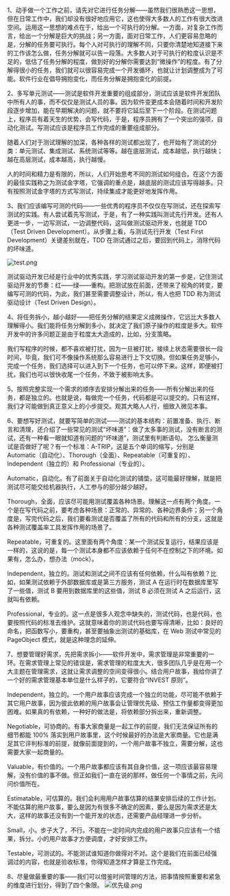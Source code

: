 1、动手做一个工作之前，请先对它进行任务分解——虽然我们很熟悉这一思想，但在日常工作中，我们却没有很好地应用它，这也使得大多数人的工作有很大改进空间。运用这一思想的难点在于，给出一个可执行的分解。一方面，对复杂工作而言，给出一个分解是巨大的挑战；另一方面，面对日常工作，人们更容易忽略的是，分解的任务要可执行。每个人对可执行的理解不同，只要你清楚地知道接下来的工作该怎么做，任务分解就可以告一段落。大多数人对于可执行的粒度认识是不足的，低估了任务分解的程度，做到好的分解你需要达到“微操作”的程度。有了分解得很小的任务，我们就可以很容易完成一个开发循环，也就让计划调整成为了可能。软件行业在倡导拥抱变化，而任务分解是拥抱变化的前提。

2、多写单元测试——测试是软件开发重要的组成部分，测试应该是软件开发团队中所有人的事，而不仅仅是测试人员的事。因为软件变更成本会随着时间和开发阶段逐步增加，能在早期解决的问题，就不要将它延后至下一个阶段。在测试问题上，程序员有着天生的优势，会写代码，于是，程序员拥有了一个突出的强项，自动化测试。写测试应该是程序员工作完成的重要组成部分。

随着人们对于测试理解的加深，各种各样的测试都出现了，也开始有了测试的分类：单元测试、集成测试、系统测试等等。越在底层测试，成本越低，执行越快；越在高层测试，成本越高，执行越慢。

人的时间和精力是有限的，所以，人们开始思考不同的测试如何组合。在这个方面的最佳实践称之为测试金字塔，它强调的重点是，越底层的测试应该写得越多。只有按照测试金字塔的方式写测试，持续集成才能更好地发挥作用。

3、我们应该编写可测的代码——一些优秀的程序员不仅仅在写测试，还在探索写测试的实践。有人尝试着先写测试，于是，有了一种实践叫测试先行开发。还有人更进一步，一边写测试，一边调整代码，这叫做测试驱动开发，也就是 TDD（Test Driven Development）。从步骤上看，与测试先行开发（Test First Development）关键差别就在，TDD 在测试通过之后，要回到代码上，消除代码的坏味道。

![test.png](https://upload-images.jianshu.io/upload_images/9025957-c745ebd9f03e2dce.png?imageMogr2/auto-orient/strip%7CimageView2/2/w/1240)

测试驱动开发已经是行业中的优秀实践，学习测试驱动开发的第一步是，记住测试驱动开发的节奏：红——绿——重构。把测试放在前面，还带来了视角的转变，要编写可测的代码，为此，我们甚至需要调整设计，所以，有人也把 TDD 称为测试驱动设计（Test Driven Design）。

4、将任务拆小，越小越好——把任务分解的结果定义成微操作，它远比大多数人理解得小。我们能将任务分解到多小，就决定了我们原子操作的粒度是多大。软件开发中的许多问题正是由于粒度太大造成的，比如，分支策略。

我们写程序的时候，都不喜欢被打扰，因为一旦被打扰，接续上状态需要很长一段时间，毕竟，我们可不像操作系统那么容易进行上下文切换。但如果任务足够小，完成一个任务，我们选择可以进入到下一个任务，也可以停下来。这样，即便被打扰，我们也可以很快收尾一个任务，不致于被影响太多。

5、按照完整实现一个需求的顺序去安排分解出来的任务——所有分解出来的任务，都是独立的。也就是说，每做完一个任务，代码都是可以提交的。只有这样，我们才可能做到真正意义上的小步提交。观其大略人人行，细致入微见本事。

6、要想写好测试，就要写简单的测试——测试的基本结构：前置准备、执行、断言和清理，还介绍了一些常见的测试“坏味道”：做了太多事的测试，没有断言的测试，还有一种看一眼就知道有问题的“坏味道”，测试里有判断语句。
怎么衡量测试是否做好了呢？有一个标准：A-TRIP，这是五个单词的缩写，分别是 Automatic（自动化）、Thorough（全面）、Repeatable（可重复的）、Independent（独立的）和 Professional（专业的）。

Automatic，自动化。有了前面关于自动化测试的铺垫，这可能最好理解，就是把测试尽可能交给机器执行，人工参与的部分越少越好。

Thorough，全面，应该尽可能用测试覆盖各种场景。理解这一点有两个角度。一个是在写代码之前，要考虑各种场景：正常的、异常的、各种边界条件；另一个角度是，写完代码之后，我们要看测试是否覆盖了所有的代码和所有的分支，这就是各种测试覆盖率工具发挥作用的场景了。

Repeatable，可重复的。这里面有两个角度：某一个测试反复运行，结果应该是一样的，这说的是，每一个测试本身都不应该依赖于任何不在控制之下的环境。如果有，怎么办，想办法（mock）。

Independent，独立的。测试和测试之间不应该有任何依赖，什么叫有依赖？比如，如果测试依赖于外部数据库或是第三方服务，测试 A 在运行时在数据库里写了一些值，测试 B 要用到数据库里的这些值，测试 B 必须在测试 A 之后运行，这就叫有依赖。

Professional，专业的。这一点是很多人观念中缺失的，测试代码，也是代码，也要按照代码的标准去维护。这就意味着你的测试代码也要写得清晰，比如：良好的命名，把函数写小，要重构，甚至要抽象出测试的基础库，在 Web 测试中常见的 PageObject 模式，就是这种理念的延伸。

7、想要管理好需求，先把需求拆小——软件开发中，需求管理是非常重要的一环。在需求管理上常见的错误是，需求管理的粒度太大，很多团队几乎是在用一个大主题在管理需求，这就让需求调整的空间变得很小。结合用户故事，我给你讲了一个好的需求管理基本单位是什么样子的，它要符合“INVEST 原则”。

Independent，独立的。一个用户故事应该完成一个独立的功能，尽可能不依赖于其它用户故事，因为彼此依赖的用户故事会让管理优先级、预估工作量都变得更加困难。如果真的有依赖，一种好的做法是，将依赖部分拆出来，重新调整。

Negotiable，可协商的。有事大家商量是一起工作的前提，我们无法保证所有的细节都能 100% 落实到用户故事里，这个时候最好的办法是大家商量。它也是满足其它评判标准的前提，就像前面提到的，一个用户故事不独立，需要分解，这也需要大家一起商量的。

Valuable，有价值的。一个用户故事都应该有其自身价值，这一项应该最容易理解，没有价值的事不做。但正如我们一直在说的那样，做任何一个事情之前，先问问价值所在。

Estimatable，可估算的。我们会利用用户故事估算的结果安排后续的工作计划。不能估算的用户故事，要么是因为有很多不确定的因素，要么是因为需求还是太大，这样的故事还没有到一个能开发的状态，还需要产品经理进一步分析。

Small，小。步子大了，不行。不能在一定时间内完成的用户故事只应该有一个结果，拆分。小的用户故事才方便调度，才好安排工作。

Testable，可测试的。不能测试谁知道你做得对不对。这个是我们在前面已经强调过的内容，也就是验收标准，你得知道怎样才算是工作完成。

8、尽量做最重要的事——我们可以借鉴时间管理的方法，把事情按照重要和紧急的维度进行划分，得到了四个象限。
![优先级.png](https://upload-images.jianshu.io/upload_images/9025957-92d7959028f21ffc.png?imageMogr2/auto-orient/strip%7CimageView2/2/w/1240)

